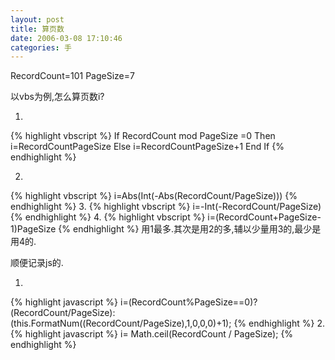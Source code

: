 ```yaml
---
layout: post
title: 算页数
date: 2006-03-08 17:10:46
categories: 手
---
```

RecordCount=101
PageSize=7

以vbs为例,怎么算页数i?

1.
{% highlight vbscript %}
If RecordCount mod PageSize =0 Then
 i=RecordCountPageSize
Else
 i=RecordCountPageSize+1
End If
{% endhighlight %}

2.
{% highlight vbscript %}
i=Abs(Int(-Abs(RecordCount/PageSize)))
{% endhighlight %}
3.
{% highlight vbscript %}
i=-Int(-RecordCount/PageSize)
{% endhighlight %}
4.
{% highlight vbscript %}
i=(RecordCount+PageSize-1)PageSize
{% endhighlight %}
用1最多.其次是用2的多,辅以少量用3的,最少是用4的.

顺便记录js的.

1.
{% highlight javascript %}
i=(RecordCount%PageSize==0)?(RecordCount/PageSize):(this.FormatNum((RecordCount/PageSize),1,0,0,0)+1);
{% endhighlight %}
2.
{% highlight javascript %}
i= Math.ceil(RecordCount / PageSize);
{% endhighlight %}

